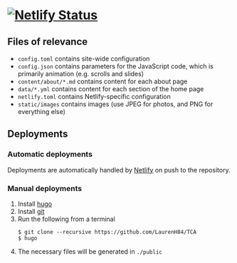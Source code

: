 # [![Netlify Status](https://api.netlify.com/api/v1/badges/3157ec0e-79e4-44d6-9561-7941b26f9826/deploy-status)](https://app.netlify.com/sites/festive-mestorf-cf09aa/deploys)

## Files of relevance
- `config.toml` contains site-wide configuration
- `config.json` contains parameters for the JavaScript code, which is primarily animation (e.g. scrolls and slides)
- `content/about/*.md` contains content for each about page
- `data/*.yml` contains content for each section of the home page
- `netlify.toml` contains Netlify-specific configuration
- `static/images` contains images (use JPEG for photos, and PNG for everything else)

## Deployments
### Automatic deployments
Deployments are automatically handled by [Netlify](https://www.netlify.com/) on push to the repository.
### Manual deployments
1) Install [hugo](https://gohugo.io/)
2) Install [git](https://git-scm.com/)
3) Run the following from a terminal
   ```
   $ git clone --recursive https://github.com/LaurenH84/TCA
   $ hugo
   ```
4) The necessary files will be generated in `./public`
